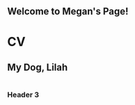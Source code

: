 ## Welcome to Megan's Page!

# CV

## My Dog, Lilah
<img src="IMG_0733.JPG" class="img-responsive" alt=""> </div>

### Header 3


